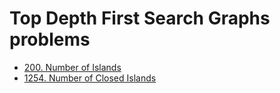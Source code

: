 # Top Depth First Search Graphs problems 

- [200. Number of Islands](graphs/200.Number-of-Islands.md)
- [1254. Number of Closed Islands](graphs/1254.Number-of-Closed-Islands.md)